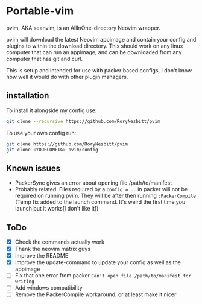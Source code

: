 # Portable-vim

pvim, AKA seanvim, is an AllInOne-directory Neovim wrapper.

pvim will download the latest Neovim appimage and contain your config and
plugins to within the download directory. This should work on any linux computer
that can run an appimage, and can be downloaded from any computer that has git
and curl.

This is setup and intended for use with packer based configs, I don't know how
well it would do with other plugin managers.

## installation

To install it alongside my config use:

```sh
git clone --recursive https://github.com/RoryNesbitt/pvim
```

To use your own config run:

```sh
git clone https://github.com/RoryNesbitt/pvim
git clone <YOURCONFIG> pvim/config
```

## Known issues

- PackerSync gives an error about opening file /path/to/manifest
- Probably related. Files required by a `config = ..` in packer will not be
required on running pvim. They will be after then running `:PackerCompile` (Temp
fix added to the launch command. It's weird the first time you launch but it
works[I don't like it])

## ToDo

- [x] Check the commands actually work
- [x] Thank the neovim matrix guys
- [x] improve the README
- [x] improve the update-command to update your config as well as the appimage
- [ ] Fix that one error from packer `Can't open file /path/to/manifest for writing`
- [ ] Add windows compatibility
- [ ] Remove the PackerCompile workaround, or at least make it nicer
